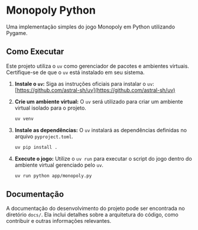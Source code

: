 # Monopoly Python

Uma implementação simples do jogo Monopoly em Python utilizando Pygame.

## Como Executar

Este projeto utiliza o `uv` como gerenciador de pacotes e ambientes virtuais. Certifique-se de que o `uv` está instalado em seu sistema.

1.  **Instale o `uv`:**
    Siga as instruções oficiais para instalar o `uv`: [https://github.com/astral-sh/uv](https://github.com/astral-sh/uv)

2.  **Crie um ambiente virtual:**
    O `uv` será utilizado para criar um ambiente virtual isolado para o projeto.
    ```bash
    uv venv
    ```

3.  **Instale as dependências:**
    O `uv` instalará as dependências definidas no arquivo `pyproject.toml`.
    ```bash
    uv pip install .
    ```

4.  **Execute o jogo:**
    Utilize o `uv run` para executar o script do jogo dentro do ambiente virtual gerenciado pelo `uv`.
    ```bash
    uv run python app/monopoly.py
    ```

## Documentação

A documentação do desenvolvimento do projeto pode ser encontrada no diretório `docs/`. Ela inclui detalhes sobre a arquitetura do código, como contribuir e outras informações relevantes.